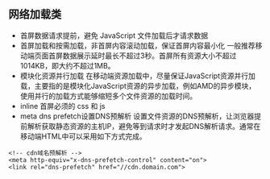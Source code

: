 ## 网络加载类
- 首屏数据请求提前，避免 JavaScript 文件加载后才请求数据
- 首屏加载和按需加载，非首屏内容滚动加载，保证首屏内容最小化
    一般推荐移动端页面首屏数据展示延时最长不超过3秒。首屏所有资源大小不超过1014KB，即大约不超过1MB。
- 模块化资源并行加载
    在移动端资源加载中，尽量保证JavaScript资源并行加载，主要指的是模块化JavaScript资源的异步加载，例如AMD的异步模块，使用并行的加载方式能够缩短多个文件资源的加载时间。
- inline 首屏必须的 css 和 js
- meta dns prefetch设置DNS预解析
    设置文件资源的DNS预解析，让浏览器提前解析获取静态资源的主机IP，避免等到请求时才发起DNS解析请求。通常在移动端HTML中可以采用如下方式完成。
```
<!-- cdn域名预解析 -->
<meta http-equiv="x-dns-prefetch-control" content="on">
<link rel="dns-prefetch" href="//cdn.domain.com">
```

